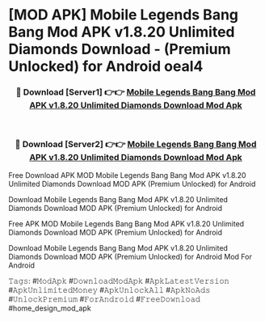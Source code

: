 # [MOD APK] Mobile Legends Bang Bang Mod APK v1.8.20 Unlimited Diamonds Download - (Premium Unlocked) for Android oeal4



<div align="center">
<h3>🔴 Download [Server1] 👉👉 <a href="https://momento.my/?title=Mobile_Legends_Bang_Bang_Mod_APK_v1.8.20_Unlimited_Diamonds_Download">Mobile Legends Bang Bang Mod APK v1.8.20 Unlimited Diamonds Download Mod Apk</a></h3><br>

<h3>🔴 Download [Server2] 👉👉 <a href="https://momento.my/?title=Mobile_Legends_Bang_Bang_Mod_APK_v1.8.20_Unlimited_Diamonds_Download">Mobile Legends Bang Bang Mod APK v1.8.20 Unlimited Diamonds Download Mod Apk</a></h3>
</div>



Free Download APK MOD Mobile Legends Bang Bang Mod APK v1.8.20 Unlimited Diamonds Download MOD APK (Premium Unlocked) for Android

Download Mobile Legends Bang Bang Mod APK v1.8.20 Unlimited Diamonds Download MOD APK (Premium Unlocked) for Android

Free APK MOD Mobile Legends Bang Bang Mod APK v1.8.20 Unlimited Diamonds Download MOD APK (Premium Unlocked) for Android

Download Mobile Legends Bang Bang Mod APK v1.8.20 Unlimited Diamonds Download MOD APK (Premium Unlocked) for Android Mod For Android

𝚃𝚊𝚐𝚜: #𝙼𝚘𝚍𝙰𝚙𝚔 #𝙳𝚘𝚠𝚗𝚕𝚘𝚊𝚍𝙼𝚘𝚍𝙰𝚙𝚔 #𝙰𝚙𝚔𝙻𝚊𝚝𝚎𝚜𝚝𝚅𝚎𝚛𝚜𝚒𝚘𝚗 #𝙰𝚙𝚔𝚄𝚗𝚕𝚒𝚖𝚒𝚝𝚎𝚍𝙼𝚘𝚗𝚎𝚢 #𝙰𝚙𝚔𝚄𝚗𝚕𝚘𝚌𝚔𝙰𝚕𝚕 #𝙰𝚙𝚔𝙽𝚘𝙰𝚍𝚜 #𝚄𝚗𝚕𝚘𝚌𝚔𝙿𝚛𝚎𝚖𝚒𝚞𝚖 #𝙵𝚘𝚛𝙰𝚗𝚍𝚛𝚘𝚒𝚍 #𝙵𝚛𝚎𝚎𝙳𝚘𝚠𝚗𝚕𝚘𝚊𝚍 #home_design_mod_apk
